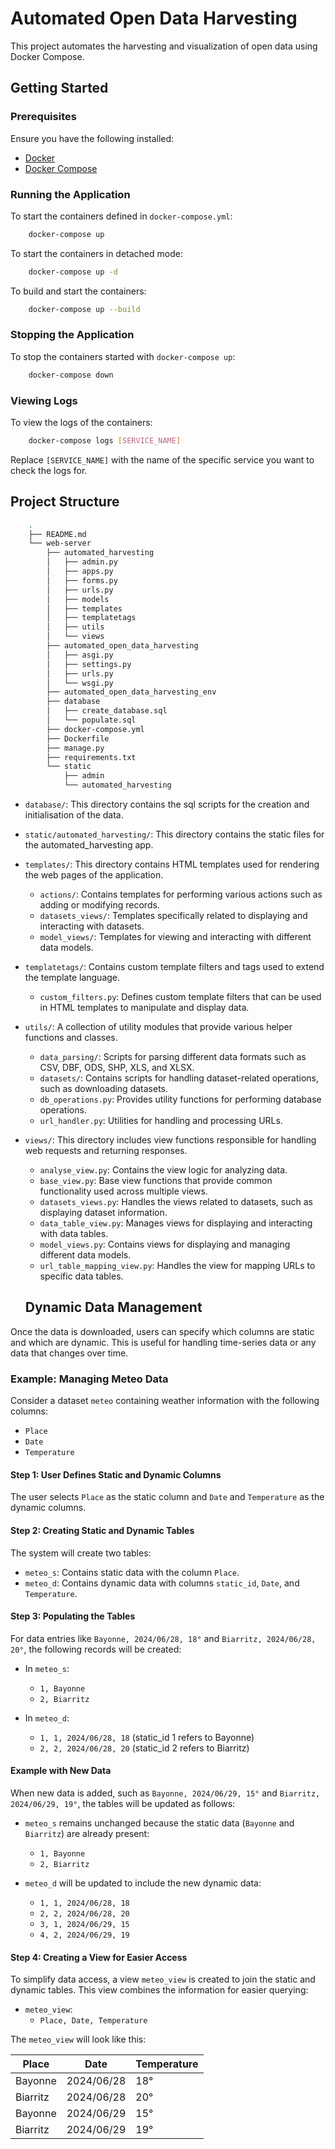 # Automated Open Data Harvesting

This project automates the harvesting and visualization of open data using Docker Compose.

## Getting Started

### Prerequisites

Ensure you have the following installed:
- [Docker](https://www.docker.com/get-started)
- [Docker Compose](https://docs.docker.com/compose/install/)

### Running the Application

To start the containers defined in `docker-compose.yml`:
```sh
    docker-compose up
```

To start the containers in detached mode:

```sh
    docker-compose up -d
```

To build and start the containers:

```sh
    docker-compose up --build
```

### Stopping the Application

To stop the containers started with `docker-compose up`:

```sh
    docker-compose down
```

### Viewing Logs

To view the logs of the containers:

```sh
    docker-compose logs [SERVICE_NAME]
```

Replace `[SERVICE_NAME]` with the name of the specific service you want to check the logs for.

## Project Structure

```sh
    .
    ├── README.md
    └── web-server
        ├── automated_harvesting
        │   ├── admin.py
        │   ├── apps.py
        │   ├── forms.py
        │   ├── urls.py
        │   ├── models
        │   ├── templates
        │   ├── templatetags
        │   ├── utils
        │   └── views
        ├── automated_open_data_harvesting
        │   ├── asgi.py
        │   ├── settings.py
        │   ├── urls.py
        │   └── wsgi.py
        ├── automated_open_data_harvesting_env
        ├── database
        │   ├── create_database.sql
        │   └── populate.sql
        ├── docker-compose.yml
        ├── Dockerfile
        ├── manage.py
        ├── requirements.txt
        └── static
            ├── admin
            └── automated_harvesting
```

- `database/`: This directory contains the sql scripts for the creation and initialisation of the data.

- `static/automated_harvesting/`: This directory contains the static files for the automated_harvesting app.

- `templates/`: This directory contains HTML templates used for rendering the web pages of the application.
  - `actions/`: Contains templates for performing various actions such as adding or modifying records.
  - `datasets_views/`: Templates specifically related to displaying and interacting with datasets.
  - `model_views/`: Templates for viewing and interacting with different data models.

- `templatetags/`: Contains custom template filters and tags used to extend the template language.
  - `custom_filters.py`: Defines custom template filters that can be used in HTML templates to manipulate and display data.

- `utils/`: A collection of utility modules that provide various helper functions and classes.
  - `data_parsing/`: Scripts for parsing different data formats such as CSV, DBF, ODS, SHP, XLS, and XLSX.
  - `datasets/`: Contains scripts for handling dataset-related operations, such as downloading datasets.
  - `db_operations.py`: Provides utility functions for performing database operations.
  - `url_handler.py`: Utilities for handling and processing URLs.

- `views/`: This directory includes view functions responsible for handling web requests and returning responses.
  - `analyse_view.py`: Contains the view logic for analyzing data.
  - `base_view.py`: Base view functions that provide common functionality used across multiple views.
  - `datasets_views.py`: Handles the views related to datasets, such as displaying dataset information.
  - `data_table_view.py`: Manages views for displaying and interacting with data tables.
  - `model_views.py`: Contains views for displaying and managing different data models.
  - `url_table_mapping_view.py`: Handles the view for mapping URLs to specific data tables.

  ## Dynamic Data Management

Once the data is downloaded, users can specify which columns are static and which are dynamic. This is useful for handling time-series data or any data that changes over time.

### Example: Managing Meteo Data

Consider a dataset `meteo` containing weather information with the following columns:
- `Place`
- `Date`
- `Temperature`

#### Step 1: User Defines Static and Dynamic Columns

The user selects `Place` as the static column and `Date` and `Temperature` as the dynamic columns.

#### Step 2: Creating Static and Dynamic Tables

The system will create two tables:
- `meteo_s`: Contains static data with the column `Place`.
- `meteo_d`: Contains dynamic data with columns `static_id`, `Date`, and `Temperature`.

#### Step 3: Populating the Tables

For data entries like `Bayonne, 2024/06/28, 18°` and `Biarritz, 2024/06/28, 20°`, the following records will be created:

- In `meteo_s`:
    - `1, Bayonne`
    - `2, Biarritz`

- In `meteo_d`:
    - `1, 1, 2024/06/28, 18` (static_id 1 refers to Bayonne)
    - `2, 2, 2024/06/28, 20` (static_id 2 refers to Biarritz)

#### Example with New Data

When new data is added, such as `Bayonne, 2024/06/29, 15°` and `Biarritz, 2024/06/29, 19°`, the tables will be updated as follows:

- `meteo_s` remains unchanged because the static data (`Bayonne` and `Biarritz`) are already present:
    - `1, Bayonne`
    - `2, Biarritz`

- `meteo_d` will be updated to include the new dynamic data:
    - `1, 1, 2024/06/28, 18`
    - `2, 2, 2024/06/28, 20`
    - `3, 1, 2024/06/29, 15`
    - `4, 2, 2024/06/29, 19`

#### Step 4: Creating a View for Easier Access

To simplify data access, a view `meteo_view` is created to join the static and dynamic tables. This view combines the information for easier querying:

- `meteo_view`:
    - `Place, Date, Temperature`

The `meteo_view` will look like this:

| Place    | Date       | Temperature |
|----------|------------|-------------|
| Bayonne  | 2024/06/28 | 18°         |
| Biarritz | 2024/06/28 | 20°         |
| Bayonne  | 2024/06/29 | 15°         |
| Biarritz | 2024/06/29 | 19°         |
